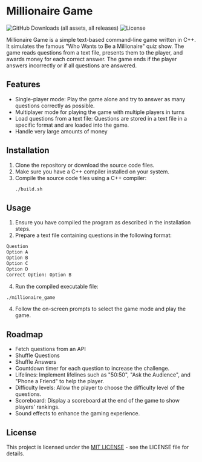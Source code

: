 # Millionaire Game
![GitHub Downloads (all assets, all releases)](https://img.shields.io/github/downloads/drkNsubuga/millionaireGame/total) ![License](https://img.shields.io/github/license/drkNsubuga/millionaireGame)

Millionaire Game is a simple text-based command-line game written in C++. It simulates the famous "Who Wants to Be a Millionaire" quiz show. The game reads questions from a text file, presents them to the player, and awards money for each correct answer. The game ends if the player answers incorrectly or if all questions are answered.

## Features
- Single-player mode: Play the game alone and try to answer as many questions correctly as possible.
- Multiplayer mode for playing the game with multiple players in turns
- Load questions from a text file: Questions are stored in a text file in a specific format and are loaded into the game.
- Handle very large amounts of money

## Installation
1. Clone the repository or download the source code files.
2. Make sure you have a C++ compiler installed on your system.
3. Compile the source code files using a C++ compiler:
   ```bash
   ./build.sh
   ```

## Usage
1. Ensure you have compiled the program as described in the installation steps.
2. Prepare a text file containing questions in the following format:
```txt
Question
Option A
Option B
Option C
Option D
Correct Option: Option B
```

4. Run the compiled executable file:
```bash
./millionaire_game
```
4. Follow the on-screen prompts to select the game mode and play the game.

## Roadmap
- Fetch questions from an API
- Shuffle Questions
- Shuffle Answers
- Countdown timer for each question to increase the challenge.
- Lifelines: Implement lifelines such as "50:50", "Ask the Audience", and "Phone a Friend" to help the player.
- Difficulty levels: Allow the player to choose the difficulty level of the questions.
- Scoreboard: Display a scoreboard at the end of the game to show players' rankings.
- Sound effects to enhance the gaming experience.

## License
This project is licensed under the [MIT LICENSE](./LICENSE) - see the LICENSE file for details.